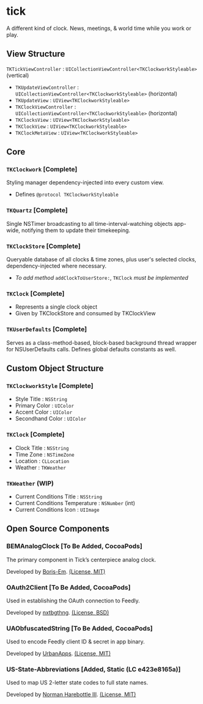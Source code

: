 # tick
A different kind of clock. News, meetings, & world time while you work or play.

## View Structure
`TKTickViewController` : `UICollectionViewController<TKClockworkStyleable>` (vertical)
- `TKUpdateViewController` : `UICollectionViewController<TKClockworkStyleable>` (horizontal)
 - `TKUpdateView` : `UIView<TKClockworkStyleable>`
- `TKClockViewController` : `UICollectionViewController<TKClockworkStyleable>` (horizontal)
 - `TKClocksView` : `UIView<TKClockworkStyleable>`
 - `TKClockView` : `UIView<TKClockworkStyleable>`
- `TKClockMetaView` : `UIView<TKClockworkStyleable>`


## Core

### `TKClockwork` [Complete]
Styling manager dependency-injected into every custom view.

- Defines `@protocol TKClockworkStyleable`

### `TKQuartz` [Complete]
Single NSTimer broadcasting to all time-interval-watching objects app-wide, notifying them to update their timekeeping.

### `TKClockStore` [Complete]
Queryable database of all clocks & time zones, plus user's selected clocks, dependency-injected where necessary.
- *To add method* `addClockToUserStore:`, `TKClock` *must be implemented*

### `TKClock` [Complete]
- Represents a single clock object
- Given by TKClockStore and consumed by TKClockView

### `TKUserDefaults` [Complete]
Serves as a class-method-based, block-based background thread wrapper for NSUserDefaults calls. Defines global defaults constants as well.


## Custom Object Structure

### `TKClockworkStyle` [Complete]

- Style Title : `NSString`
- Primary Color : `UIColor`
- Accent Color : `UIColor`
- Secondhand Color : `UIColor`

### `TKClock` [Complete]

- Clock Title : `NSString`
- Time Zone : `NSTimeZone`
- Location : `CLLocation`
- Weather : `TKWeather`

### `TKWeather` (WIP)

- Current Conditions Title : `NSString`
- Current Conditions Temperature : `NSNumber` (int)
- Current Conditions Icon : `UIImage`


## Open Source Components

### BEMAnalogClock [To Be Added, CocoaPods]
The primary component in Tick’s centerpiece analog clock.

Developed by [Boris-Em](https://github.com/Boris-Em/BEMAnalogClock). [(License, MIT)](https://github.com/Boris-Em/BEMAnalogClock/blob/master/LICENSE)

### OAuth2Client [To Be Added, CocoaPods]
Used in establishing the OAuth connection to Feedly.

Developed by [nxtbgthng](https://github.com/nxtbgthng/OAuth2Client). [(License, BSD)](https://github.com/nxtbgthng/OAuth2Client#bsd-license)

### UAObfuscatedString [To Be Added, CocoaPods]
Used to encode Feedly client ID & secret in app binary.

Developed by [UrbanApps](https://github.com/UrbanApps/UAObfuscatedString). [(License, MIT)](https://github.com/UrbanApps/UAObfuscatedString/blob/master/LICENSE)

### US-State-Abbreviations [Added, Static (LC e423e8165a)]
Used to map US 2-letter state codes to full state names.

Developed by [Norman Harebottle III](https://github.com/normanhh3/US-State-Abbreviations). [(License, MIT)](https://github.com/normanhh3/US-State-Abbreviations/blob/master/LICENSE)

